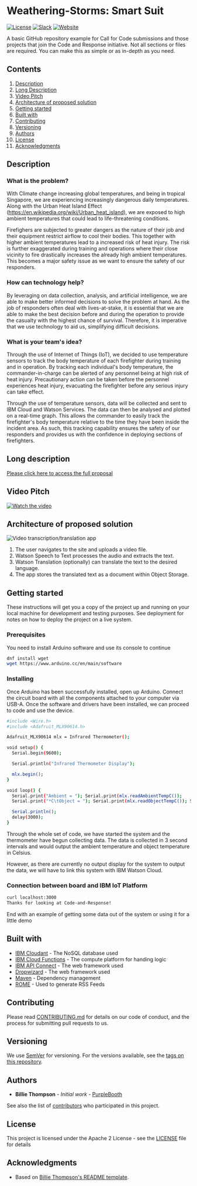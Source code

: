 # Weathering-Storms: Smart Suit

[![License](https://img.shields.io/badge/License-Apache2-blue.svg)](https://www.apache.org/licenses/LICENSE-2.0) [![Slack](https://img.shields.io/badge/Join-Slack-blue)](https://callforcode.org/slack) [![Website](https://img.shields.io/badge/View-Website-blue)](https://code-and-response.github.io/Project-Sample/)

A basic GitHub repository example for Call for Code submissions and those projects that join the Code and Response initiative. Not all sections or files are required. You can make this as simple or as in-depth as you need.


## Contents

1. [Description](#description)
1. [Long Description](#long-description)
1. [Video Pitch](#video-pitch)
1. [Architecture of proposed solution](#architecture-of-proposed-solution)
1. [Getting started](#getting-started)
1. [Built with](#built-with)
1. [Contributing](#contributing)
1. [Versioning](#versioning)
1. [Authors](#authors)
1. [License](#license)
1. [Acknowledgments](#acknowledgments)

## Description

### What is the problem?

With Climate change increasing global temperatures, and being in tropical Singapore, we are experiencing increasingly dangerous daily temperatures. Along with the Urban Heat Island Effect (https://en.wikipedia.org/wiki/Urban_heat_island), we are exposed to high ambient temperatures that could lead to life-threatening conditions.

Firefighers are subjected to greater dangers as the nature of their job and their equipment restrict airflow to cool their bodies. This together with higher ambient temperatures lead to a increased risk of heat injury. The risk is further exaggerated during training and operations where their close vicinity to fire drastically increases the already high ambient temperatures. This becomes a major safety issue as we want to ensure the safety of our responders.

### How can technology help?

By leveraging on data collection, analysis, and artificial intelligence, we are able to make better informed decisions to solve the problem at hand. As the job of responders often deal with lives-at-stake, it is essential that we are able to make the best decision before and during the operation to provide the casualty with the highest chance of survival. Therefore, it is imperative that we use technology to aid us, simplifying difficult decisions. 

### What is your team's idea?

Through the use of Internet of Things (IoT), we decided to use temperature sensors to track the body temperature of each firefighter during training and in operation. By tracking each individual's body temperature, the commander-in-charge can be alerted of any personnel being at high risk of heat injury. Precautionary action can be taken before the personnel experiences heat injury, evacuating the firefighter before any serious injury can take effect. 

Through the use of temperature sensors, data will be collected and sent to IBM Cloud and Watson Services. The data can then be analysed and plotted on a real-time graph. This allows the commander to easily track the firefighter's body temperature relative to the time they have been inside the incident area. As such, this tracking capability ensures the safety of our responders and provides us with the confidence in deploying sections of firefighters.

## Long description

[Please click here to access the full proposal](DESCRIPTION.md)

## Video Pitch

[![Watch the video](https://github.com/Code-and-Response/Liquid-Prep/blob/master/images/IBM-interview-video-image.png)](https://youtu.be/vOgCOoy_Bx0)

## Architecture of proposed solution

![Video transcription/translation app](https://developer.ibm.com/developer/tutorials/cfc-starter-kit-speech-to-text-app-example/images/cfc-covid19-remote-education-diagram-2.png)

1. The user navigates to the site and uploads a video file.
2. Watson Speech to Text processes the audio and extracts the text.
3. Watson Translation (optionally) can translate the text to the desired language.
4. The app stores the translated text as a document within Object Storage.


## Getting started

These instructions will get you a copy of the project up and running on your local machine for development and testing purposes. See deployment for notes on how to deploy the project on a live system.

### Prerequisites

You need to install Arduino software and use its console to continue

```bash
dnf install wget
wget https://www.arduino.cc/en/main/software
```

### Installing

Once Arduino has been successfully installed, open up Arduino.
Connect the circuit board with all the components attached to your computer via USB-A.
Once the software and drivers have been installed, we can proceed to code and use the device.

```bash
#include <Wire.h>
#include <Adafruit_MLX90614.h>

Adafruit_MLX90614 mlx = Infrared Thermometer();

void setup() {
  Serial.begin(9600);

  Serial.println("Infrared Thermometer Display");  

  mlx.begin();  
}

void loop() {
  Serial.print("Ambient = "); Serial.print(mlx.readAmbientTempC()); 
  Serial.print("*C\tObject = "); Serial.print(mlx.readObjectTempC()); Serial.println("*C");

  Serial.println();
  delay(3000);
}
```
Through the whole set of code, we have started the system and the thermometer have begun collecting data.
The data is collected in 3 second intervals and would output the ambient temperature and object temperature in Celsius.

However, as there are currently no output display for the system to output the data, we will have to link this system with IBM Watson Cloud.

### Connection between board and IBM IoT Platform

```bash
curl localhost:3000
Thanks for looking at Code-and-Response!
```

End with an example of getting some data out of the system or using it for a little demo

## Built with

* [IBM Cloudant](https://cloud.ibm.com/catalog?search=cloudant#search_results) - The NoSQL database used
* [IBM Cloud Functions](https://cloud.ibm.com/catalog?search=cloud%20functions#search_results) - The compute platform for handing logic
* [IBM API Connect](https://cloud.ibm.com/catalog?search=api%20connect#search_results) - The web framework used
* [Dropwizard](http://www.dropwizard.io/1.0.2/docs/) - The web framework used
* [Maven](https://maven.apache.org/) - Dependency management
* [ROME](https://rometools.github.io/rome/) - Used to generate RSS Feeds

## Contributing

Please read [CONTRIBUTING.md](CONTRIBUTING.md) for details on our code of conduct, and the process for submitting pull requests to us.

## Versioning

We use [SemVer](http://semver.org/) for versioning. For the versions available, see the [tags on this repository](https://github.com/your/project/tags).

## Authors

* **Billie Thompson** - *Initial work* - [PurpleBooth](https://github.com/PurpleBooth)

See also the list of [contributors](https://github.com/Code-and-Response/Project-Sample/graphs/contributors) who participated in this project.

## License

This project is licensed under the Apache 2 License - see the [LICENSE](LICENSE) file for details

## Acknowledgments

* Based on [Billie Thompson's README template](https://gist.github.com/PurpleBooth/109311bb0361f32d87a2).
